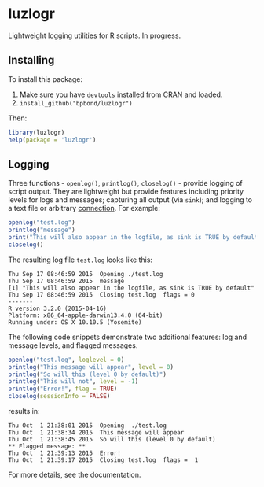 # luzlogr
Lightweight logging utilities for R scripts. In progress.

## Installing
To install this package:

1. Make sure you have `devtools` installed from CRAN and loaded.
2. `install_github("bpbond/luzlogr")`

Then:

```R
library(luzlogr)
help(package = 'luzlogr')
```

## Logging

Three functions - `openlog()`, `printlog()`, `closelog()` - provide logging of script output. They are lightweight but provide features including priority levels for logs and messages; capturing all output (via `sink`); and logging to a text file or arbitrary [connection](https://stat.ethz.ch/R-manual/R-devel/library/base/html/connections.html). For example:
```R
openlog("test.log")
printlog("message")
print("This will also appear in the logfile, as sink is TRUE by default")
closelog()
```
The resulting log file `test.log` looks like this:
```
Thu Sep 17 08:46:59 2015  Opening ./test.log
Thu Sep 17 08:46:59 2015  message
[1] "This will also appear in the logfile, as sink is TRUE by default"
Thu Sep 17 08:46:59 2015  Closing test.log  flags = 0
-------
R version 3.2.0 (2015-04-16)
Platform: x86_64-apple-darwin13.4.0 (64-bit)
Running under: OS X 10.10.5 (Yosemite)
```

The following code snippets demonstrate two additional features: log and message levels, and flagged messages.

```R
openlog("test.log", loglevel = 0)
printlog("This message will appear", level = 0)
printlog("So will this (level 0 by default)")
printlog("This will not", level = -1)
printlog("Error!", flag = TRUE)
closelog(sessionInfo = FALSE)
```

results in:

```
Thu Oct  1 21:38:01 2015  Opening  ./test.log  
Thu Oct  1 21:38:34 2015  This message will appear  
Thu Oct  1 21:38:45 2015  So will this (level 0 by default)  
** Flagged message: **
Thu Oct  1 21:39:13 2015  Error!  
Thu Oct  1 21:39:17 2015  Closing test.log  flags =  1  
```

For more details, see the documentation.
